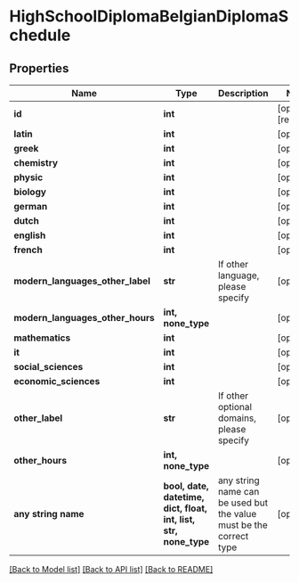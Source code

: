# HighSchoolDiplomaBelgianDiplomaSchedule


## Properties
Name | Type | Description | Notes
------------ | ------------- | ------------- | -------------
**id** | **int** |  | [optional] [readonly] 
**latin** | **int** |  | [optional] 
**greek** | **int** |  | [optional] 
**chemistry** | **int** |  | [optional] 
**physic** | **int** |  | [optional] 
**biology** | **int** |  | [optional] 
**german** | **int** |  | [optional] 
**dutch** | **int** |  | [optional] 
**english** | **int** |  | [optional] 
**french** | **int** |  | [optional] 
**modern_languages_other_label** | **str** | If other language, please specify | [optional] 
**modern_languages_other_hours** | **int, none_type** |  | [optional] 
**mathematics** | **int** |  | [optional] 
**it** | **int** |  | [optional] 
**social_sciences** | **int** |  | [optional] 
**economic_sciences** | **int** |  | [optional] 
**other_label** | **str** | If other optional domains, please specify | [optional] 
**other_hours** | **int, none_type** |  | [optional] 
**any string name** | **bool, date, datetime, dict, float, int, list, str, none_type** | any string name can be used but the value must be the correct type | [optional]

[[Back to Model list]](../README.md#documentation-for-models) [[Back to API list]](../README.md#documentation-for-api-endpoints) [[Back to README]](../README.md)



